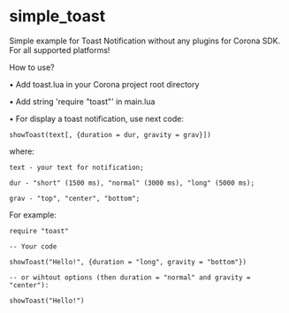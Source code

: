 # simple_toast
Simple example for Toast Notification without any plugins for Corona SDK.
For all supported platforms!

How to use?

• Add toast.lua in your Corona project root directory

• Add string 'require "toast"' in main.lua

• For display a toast notification, use next code:

	showToast(text[, {duration = dur, gravity = grav}])
  
  where:	
	
    text - your text for notification;
    
    dur - "short" (1500 ms), "normal" (3000 ms), "long" (5000 ms);
		
    grav - "top", "center", "bottom";
    
For example:

	require "toast"
	
	-- Your code
	
	showToast("Hello!", {duration = "long", gravity = "bottom"})
	
	-- or wihtout options (then duration = "normal" and gravity = "center"):
	
	showToast("Hello!")
